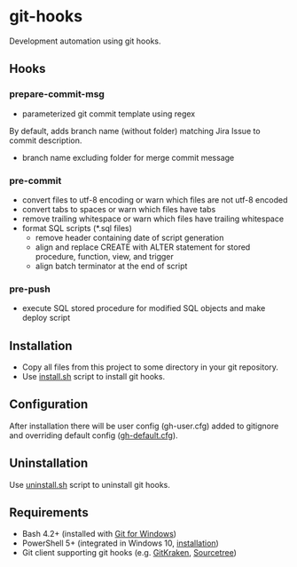 # git-hooks

Development automation using git hooks.

## Hooks

### prepare-commit-msg

* parameterized git commit template using regex  

By default, adds branch name (without folder) matching Jira Issue to commit description.

* branch name excluding folder for merge commit message

### pre-commit

* convert files to utf-8 encoding or warn which files are not utf-8 encoded
* convert tabs to spaces or warn which files have tabs
* remove trailing whitespace or warn which files have trailing whitespace
* format SQL scripts (\*.sql files)
  - remove header containing date of script generation
  - align and replace CREATE with ALTER statement for stored procedure, function, view, and trigger
  - align batch terminator at the end of script

### pre-push

* execute SQL stored procedure for modified SQL objects and make deploy script

## Installation

* Copy all files from this project to some directory in your git repository.
* Use [install.sh](install.sh) script to install git hooks.

## Configuration

After installation there will be user config (gh-user.cfg) added to gitignore and overriding default config ([gh-default.cfg](gh-default.cfg)).

## Uninstallation

Use [uninstall.sh](uninstall.sh) script to uninstall git hooks.

## Requirements

* Bash 4.2+ (installed with [Git for Windows](https://git-scm.com/downloads))
* PowerShell 5+ (integrated in Windows 10, [installation](https://docs.microsoft.com/en-us/powershell/scripting/install/installing-powershell))
* Git client supporting git hooks (e.g. [GitKraken](https://www.gitkraken.com/download), [Sourcetree](https://www.sourcetreeapp.com))
